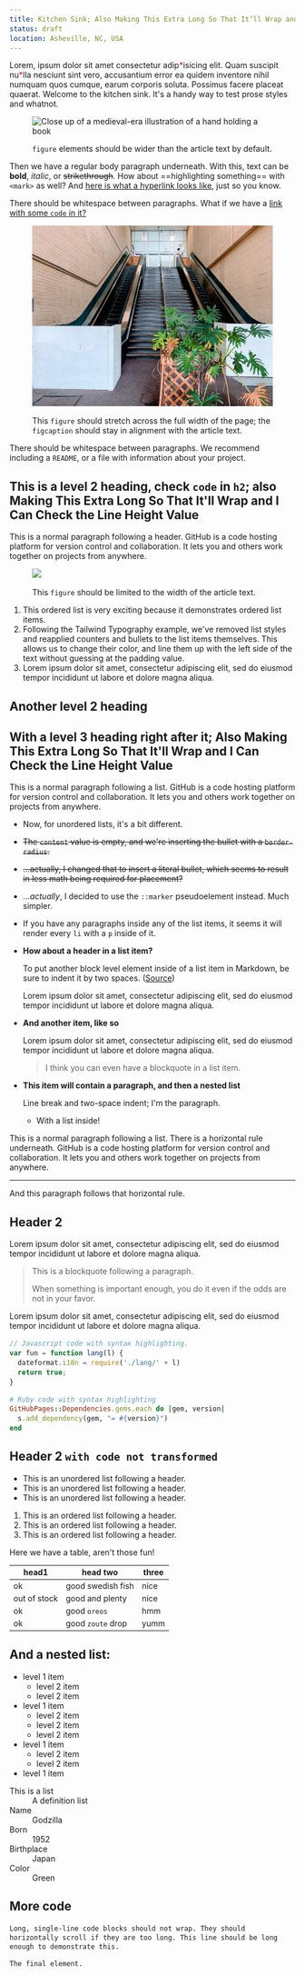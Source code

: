 ```yaml
---
title: Kitchen Sink; Also Making This Extra Long So That It’ll Wrap and I Can Check the Line Height Value
status: draft
location: Asheville, NC, USA
---
```

Lorem, ipsum dolor sit amet consectetur adip<span style="color:red;">\*</span>isicing elit. Quam suscipit nu<span style="color:red;">\*</span>lla nesciunt sint vero, accusantium error ea quidem inventore nihil numquam quos cumque, earum corporis soluta. Possimus facere placeat quaerat. Welcome to the kitchen sink. It's a handy way to test prose styles and whatnot.

<figure>

![Close up of a medieval-era illustration of a hand holding a book](images/book.jpg)

<figcaption>

`figure` elements should be wider than the article text by default.

</figcaption>

</figure>

Then we have a regular body paragraph underneath. With this, text can be **bold**, *italic*, or ~~strikethrough~~. How about ==highlighting something== with <code>&lt;mark&gt;</code> as well? And [here is what a hyperlink looks like](another-page), just so you know.

There should be whitespace between paragraphs. What if we have a [link with some `code` in it?](nowhere)

<figure class="full-width">

![A creepy abandoned mall entrance](images/creepy-mall.jpg)

<figcaption>

This `figure` should stretch across the full width of the page; the `figcaption` should stay in alignment with the article text.

</figcaption>

</figure>

There should be whitespace between paragraphs. We recommend including a `README`, or a file with information about your project.

## This is a level 2 heading, check `code` in `h2`; also Making This Extra Long So That It'll Wrap and I Can Check the Line Height Value

This is a normal paragraph following a header. GitHub is a code hosting platform for version control and collaboration. It lets you and others work together on projects from anywhere.

<figure class="text-width">

![](images/ambulance.jpg)

<figcaption>

This `figure` should be limited to the width of the article text.

</figcaption>

</figure>

1. This ordered list is very exciting because it demonstrates ordered list items.
2. Following the Tailwind Typography example, we've removed list styles and reapplied counters and bullets to the list items themselves. This allows us to change their color, and line them up with the left side of the text without guessing at the padding value.
3. Lorem ipsum dolor sit amet, consectetur adipiscing elit, sed do eiusmod tempor incididunt ut labore et dolore magna aliqua.

## Another level 2 heading
## With a level 3 heading right after it; Also Making This Extra Long So That It'll Wrap and I Can Check the Line Height Value

This is a normal paragraph following a list. GitHub is a code hosting platform for version control and collaboration. It lets you and others work together on projects from anywhere.

* Now, for unordered lists, it's a bit different.
* ~~The `content` value is empty, and we're inserting the bullet with a `border-radius`.~~
* ~~...actually, I changed that to insert a literal bullet, which seems to result in less math being required for placement?~~
* ...*actually*, I decided to use the `::marker` pseudoelement instead. Much simpler.
* If you have any paragraphs inside any of the list items, it seems it will render every `li` with a `p` inside of it.
* **How about a header in a list item?**

  To put another block level element inside of a list item in Markdown, be sure to indent it by two spaces. ([Source](https://www.markdownguide.org/basic-syntax/#paragraphs))

  Lorem ipsum dolor sit amet, consectetur adipiscing elit, sed do eiusmod tempor incididunt ut labore et dolore magna aliqua.

* **And another item, like so**

  Lorem ipsum dolor sit amet, consectetur adipiscing elit, sed do eiusmod tempor incididunt ut labore et dolore magna aliqua.

  > I think you can even have a blockquote in a list item.

* **This item will contain a paragraph, and then a nested list**

  Line break and two-space indent; I'm the paragraph.

  * With a list inside!

This is a normal paragraph following a list. There is a horizontal rule underneath. GitHub is a code hosting platform for version control and collaboration. It lets you and others work together on projects from anywhere.

---

And this paragraph follows that horizontal rule.

## Header 2

Lorem ipsum dolor sit amet, consectetur adipiscing elit, sed do eiusmod tempor incididunt ut labore et dolore magna aliqua.

> This is a blockquote following a paragraph.
>
> When something is important enough, you do it even if the odds are not in your favor.

Lorem ipsum dolor sit amet, consectetur adipiscing elit, sed do eiusmod tempor incididunt ut labore et dolore magna aliqua.

```js
// Javascript code with syntax highlighting.
var fun = function lang(l) {
  dateformat.i18n = require('./lang/' + l)
  return true;
}
```

```ruby
# Ruby code with syntax highlighting
GitHubPages::Dependencies.gems.each do |gem, version|
  s.add_dependency(gem, "= #{version}")
end
```

## Header 2 `with code not transformed`

* This is an unordered list following a header.
* This is an unordered list following a header.
* This is an unordered list following a header.

1. This is an ordered list following a header.
2. This is an ordered list following a header.
3. This is an ordered list following a header.

Here we have a table, aren't those fun!

| head1        | head two          | three |
|--------------|-------------------|-------|
| ok           | good swedish fish | nice  |
| out of stock | good and plenty   | nice  |
| ok           | good `oreos`      | hmm   |
| ok           | good `zoute` drop | yumm  |

## And a nested list:

- level 1 item
  - level 2 item
  - level 2 item
- level 1 item
  - level 2 item
  - level 2 item
  - level 2 item
- level 1 item
  - level 2 item
  - level 2 item
- level 1 item

<dl>
  <dt>This is a list</dt>
  <dd>A definition list</dd>
  <dt>Name</dt>
  <dd>Godzilla</dd>
  <dt>Born</dt>
  <dd>1952</dd>
  <dt>Birthplace</dt>
  <dd>Japan</dd>
  <dt>Color</dt>
  <dd>Green</dd>
</dl>

## More code

```
Long, single-line code blocks should not wrap. They should horizontally scroll if they are too long. This line should be long enough to demonstrate this.
```

```
The final element.
```
